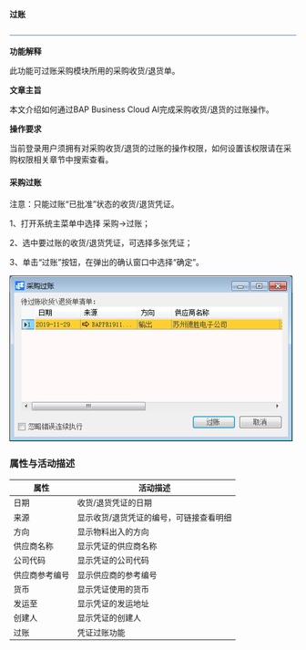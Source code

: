 **过账**

![img](图片/横线.png)

**功能解释**

此功能可过账采购模块所用的采购收货/退货单。

**文章主旨**

本文介绍如何通过BAP Business Cloud AI完成采购收货/退货的过账操作。

**操作要求**

当前登录用户须拥有对采购收货/退货的过账的操作权限，如何设置该权限请在采购权限相关章节中搜索查看。

#### 采购过账

注意：只能过账“已批准”状态的收货/退货凭证。

1、打开系统主菜单中选择 采购->过账；

2、选中要过账的收货/退货凭证，可选择多张凭证；

3、单击“过账”按钮，在弹出的确认窗口中选择“确定”。

![image-20191129144201968](图片/过账.png)

### **属性与活动描述**

| 属性           | 活动描述                                |
| -------------- | --------------------------------------- |
| 日期           | 收货/退货凭证的日期                     |
| 来源           | 显示收货/退货凭证的编号，可链接查看明细 |
| 方向           | 显示物料出入的方向                      |
| 供应商名称     | 显示凭证的供应商名称                    |
| 公司代码       | 显示凭证的公司代码                      |
| 供应商参考编号 | 显示供应商的参考编号                    |
| 货币           | 显示凭证使用的货币                      |
| 发运至         | 显示凭证的发运地址                      |
| 创建人         | 显示凭证的创建人                        |
| 过账           | 凭证过账功能                            |




